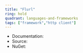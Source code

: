 ```yaml
---
title: "Flurl"
ring: hold
quadrant: languages-and-frameworks
tags: ["framework","http client"]
--- 
```


- Documentation: 
- Source: 
- NuGet: 
